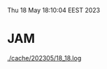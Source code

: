 Thu 18 May 18:10:04 EEST 2023
# JAM
<a href='./cache/202305/18_18.log'>./cache/202305/18_18.log</a>
